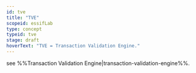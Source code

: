 ```yaml
---
id: tve
title: "TVE"
scopeid: essifLab
type: concept
typeid: tve
stage: draft
hoverText: "TVE = Transaction Validation Engine."
---
```


see %%Transaction Validation Engine|transaction-validation-engine%%.